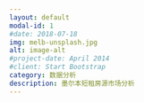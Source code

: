 ```yaml
---
layout: default
modal-id: 1
#date: 2018-07-18
img: melb-unsplash.jpg
alt: image-alt
#project-date: April 2014
#client: Start Bootstrap
category: 数据分析
description: 墨尔本短租房源市场分析
---
```


